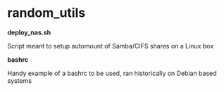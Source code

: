 # random_utils

**deploy_nas.sh**

Script meant to setup automount of Samba/CIFS shares on a Linux box

**bashrc**

Handy example of a bashrc to be used, ran historically on Debian based systems